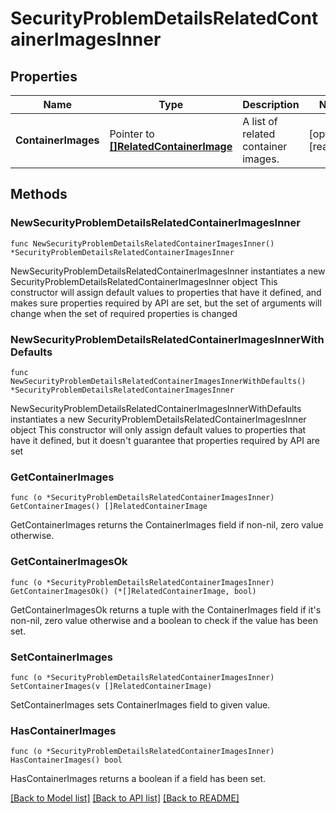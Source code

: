# SecurityProblemDetailsRelatedContainerImagesInner

## Properties

Name | Type | Description | Notes
------------ | ------------- | ------------- | -------------
**ContainerImages** | Pointer to [**[]RelatedContainerImage**](RelatedContainerImage.md) | A list of related container images. | [optional] [readonly] 

## Methods

### NewSecurityProblemDetailsRelatedContainerImagesInner

`func NewSecurityProblemDetailsRelatedContainerImagesInner() *SecurityProblemDetailsRelatedContainerImagesInner`

NewSecurityProblemDetailsRelatedContainerImagesInner instantiates a new SecurityProblemDetailsRelatedContainerImagesInner object
This constructor will assign default values to properties that have it defined,
and makes sure properties required by API are set, but the set of arguments
will change when the set of required properties is changed

### NewSecurityProblemDetailsRelatedContainerImagesInnerWithDefaults

`func NewSecurityProblemDetailsRelatedContainerImagesInnerWithDefaults() *SecurityProblemDetailsRelatedContainerImagesInner`

NewSecurityProblemDetailsRelatedContainerImagesInnerWithDefaults instantiates a new SecurityProblemDetailsRelatedContainerImagesInner object
This constructor will only assign default values to properties that have it defined,
but it doesn't guarantee that properties required by API are set

### GetContainerImages

`func (o *SecurityProblemDetailsRelatedContainerImagesInner) GetContainerImages() []RelatedContainerImage`

GetContainerImages returns the ContainerImages field if non-nil, zero value otherwise.

### GetContainerImagesOk

`func (o *SecurityProblemDetailsRelatedContainerImagesInner) GetContainerImagesOk() (*[]RelatedContainerImage, bool)`

GetContainerImagesOk returns a tuple with the ContainerImages field if it's non-nil, zero value otherwise
and a boolean to check if the value has been set.

### SetContainerImages

`func (o *SecurityProblemDetailsRelatedContainerImagesInner) SetContainerImages(v []RelatedContainerImage)`

SetContainerImages sets ContainerImages field to given value.

### HasContainerImages

`func (o *SecurityProblemDetailsRelatedContainerImagesInner) HasContainerImages() bool`

HasContainerImages returns a boolean if a field has been set.


[[Back to Model list]](../README.md#documentation-for-models) [[Back to API list]](../README.md#documentation-for-api-endpoints) [[Back to README]](../README.md)


